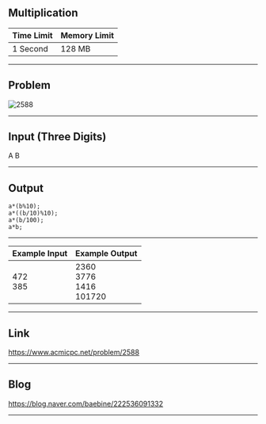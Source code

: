 ## **Multiplication**

| Time Limit | Memory Limit |
| --- | --- |
| 1 Second | 128 MB |

___

## Problem
![2588](https://user-images.githubusercontent.com/63220297/137127873-8634b8b1-f311-423d-93e2-f22ed995a0bc.png)

___

## Input (Three Digits)
A
B
___

## Output
```
a*(b%10);
a*((b/10)%10);
a*(b/100);
a*b;
```

___

| Example Input | Example Output |
| --- | --- |
| 472</br>385 | 2360</br>3776</br>1416</br>101720 |

___

## Link
https://www.acmicpc.net/problem/2588

___

## Blog
https://blog.naver.com/baebine/222536091332

___
